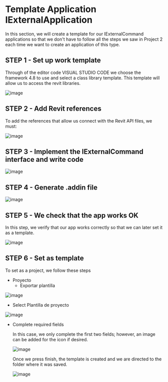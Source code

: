 # Template Application IExternalApplication

In this section, we will create a template for our IExternalCommand applications so that we don't have to follow all the steps we saw in Project 2 each time we want to create an application of this type.

## STEP 1 - Set up work template

Through of the editor code VISUAL STUDIO CODE we choose the framework 4.8 to use and select a class library template. This template will allow us to access the revit libraries.

![image](https://github.com/user-attachments/assets/fe10c8e2-2cd1-4cdf-b02b-3c1ba45067a4)

## STEP 2 - Add Revit references

To add the references that allow us connect with the Revit API files, we must:

![image](https://github.com/user-attachments/assets/90a29773-e322-41da-9f32-25833a9b7e17)

## STEP 3 -  Implement the IExternalCommand interface and write code

![image](https://github.com/user-attachments/assets/687b2cb6-4885-485d-8fc2-57668c0caed5)

## STEP 4 - Generate .addin file 

![image](https://github.com/user-attachments/assets/fe0559ec-3f10-4e49-9a22-df29d8b738e8)

## STEP 5 - We check that the app works OK

In this step, we verify that our app works correctly so that we can later set it as a template.

![image](https://github.com/user-attachments/assets/18b5e106-3fca-4cc4-8180-ccbea0389aa4)

## STEP 6 - Set as template

To set as a project, we follow these steps

 - Proyecto
   - Exportar plantilla

![image](https://github.com/user-attachments/assets/83f30d0e-cd8d-4c03-86be-9f091855c4fb)

 - Select Plantilla de proyecto

![image](https://github.com/user-attachments/assets/e468cf9a-86eb-4b73-8842-6727903632c8)

- Complete required fields

  In this case, we only complete the first two fields; however, an image can be added for the icon if desired.

  ![image](https://github.com/user-attachments/assets/704efbab-4fb3-487c-9ee0-e50886d3dd9b)

  Once we press finish, the template is created and we are directed to the folder where it was saved.

  ![image](https://github.com/user-attachments/assets/e0cf784c-34af-4083-8305-9df028495d04)











